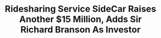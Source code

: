 ---
categories: all_articles articles
provider_display: techcrunch.com
provider_name: techcrunch.com
favicon_url: http://s0.wp.com/wp-content/themes/vip/techcrunch-2013/assets/images/favicon.ico?m=1381204869g
title: Ridesharing Service SideCar Raises Another $15 Million, Adds Sir Richard Branson As Investor
published: 2014-09-16
source: http://techcrunch.com/2014/09/15/ridesharing-service-sidecar-raises-another-15-million-adds-sir-richard-branson-as-investor/
thumbnail: https://i2.wp.com/tctechcrunch2011.files.wordpress.com/2014/02/sidecar-selection.jpg?fit=440%2C330
---